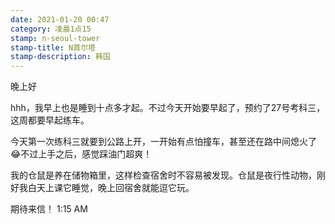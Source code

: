 ```yaml
---
date: 2021-01-20 00:47
category: 凌晨1点15
stamp: n-seoul-tower
stamp-title: N首尔塔
stamp-description: 韩国
---
```


<p>
晚上好

hhh，我早上也是睡到十点多才起。不过今天开始要早起了，预约了27号考科三，这周都要早起练车。

今天第一次练科三就要到公路上开，一开始有点怕撞车，甚至还在路中间熄火了😂不过上手之后，感觉踩油门超爽！

我的仓鼠是养在储物箱里，这样检查宿舍时不容易被发现。仓鼠是夜行性动物，刚好我白天上课它睡觉，晚上回宿舍就能逗它玩。


期待来信！
1:15 AM
</p>